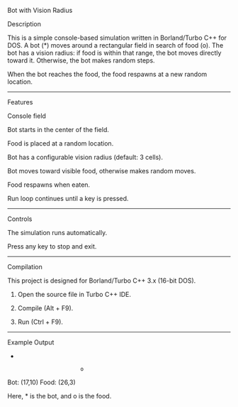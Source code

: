 

Bot with Vision Radius

Description

This is a simple console-based simulation written in Borland/Turbo C++ for DOS.
A bot (*) moves around a rectangular field in search of food (o).
The bot has a vision radius: if food is within that range, the bot moves directly toward it.
Otherwise, the bot makes random steps.

When the bot reaches the food, the food respawns at a new random location.


---

Features

Console field 

Bot starts in the center of the field.

Food is placed at a random location.

Bot has a configurable vision radius (default: 3 cells).

Bot moves toward visible food, otherwise makes random moves.

Food respawns when eaten.

Run loop continues until a key is pressed.



---

Controls

The simulation runs automatically.

Press any key to stop and exit.



---

Compilation

This project is designed for Borland/Turbo C++ 3.x (16-bit DOS).

1. Open the source file in Turbo C++ IDE.


2. Compile (Alt + F9).


3. Run (Ctrl + F9).




---

Example Output

*                      
                                        
                           o            
                                        
                                        
                                        
                                        
Bot: (17,10)  Food: (26,3)

Here, * is the bot, and o is the food.


